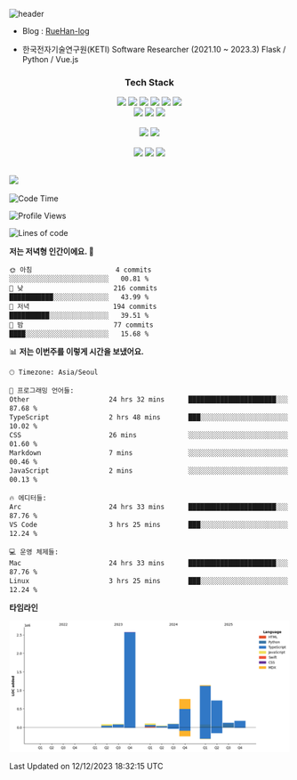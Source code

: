 ![header](https://capsule-render.vercel.app/api?type=soft&color=auto&height=150&section=header&text=HANGYU&fontSize=70&animation=twinkling)


- Blog : [RueHan-log](https://ruehan.com)
 
- 한국전자기술연구원(KETI) Software Researcher (2021.10 ~ 2023.3) Flask / Python / Vue.js

<h3 align="center"> Tech Stack </h3>
<p align="center">
  <img src="https://img.shields.io/badge/HTML-E34F26?style=flat-square&logo=HTML5&logoColor=white"/></a>
<img src="https://img.shields.io/badge/CSS-1572B6?style=flat-square&logo=CSS3&logoColor=white"/></a>
<img src="https://img.shields.io/badge/JavaScript-F7DF1E?style=flat-square&logo=JavaScript&logoColor=white"/></a>
<img src="https://img.shields.io/badge/Java-007396?style=flat-square&logo=Java&logoColor=white"/></a>
<img src="https://img.shields.io/badge/React-61DAFB?style=flat-square&logo=React&logoColor=white"/></a>
<img src="https://img.shields.io/badge/Next-000000?style=flat-square&logo=Next.js&logoColor=white"/></a>
<br>
<img src="https://img.shields.io/badge/Python-3776AB?style=flat-square&logo=Python&logoColor=white"/></a>
<img src="https://img.shields.io/badge/Flask-000000?style=flat-square&logo=Flask&logoColor=white"/></a>
<img src="https://img.shields.io/badge/MySQL-4479A1?style=flat-square&logo=MySQL&logoColor=white"/></a>

<br>
<br>
<img src="https://img.shields.io/badge/Android Studio-3DDC84?style=flat-square&logo=Android Studio&logoColor=white"/></a>
<img src="https://img.shields.io/badge/Visual Studio Code-007ACC?style=flat-square&logo=Visual Studio Code&logoColor=white"/></a>
<br>
<br>
<img src="https://img.shields.io/badge/macOS-000000?style=flat-square&logo=macOS&logoColor=white"/></a>
<img src="https://img.shields.io/badge/Windows-0078D6?style=flat-square&logo=Windows&logoColor=white"/></a>
<img src="https://img.shields.io/badge/Ubuntu-E95420?style=flat-square&logo=Ubuntu&logoColor=white"/></a>
<br>
<br>

</p>

![](https://gh-hits.nomadcoders.workers.dev/view?username=ruehan)
 <!--START_SECTION:waka-->
![Code Time](http://img.shields.io/badge/Code%20Time-825%20hrs%2048%20mins-blue)

![Profile Views](http://img.shields.io/badge/Profile%20Views-0-blue)

![Lines of code](https://img.shields.io/badge/%EC%A0%80%EB%8A%94%20%EC%97%AC%ED%83%9C%EA%B9%8C%EC%A7%80%20-2.7%20million%20%EC%A4%84%EC%9D%98%20%EC%BD%94%EB%93%9C%EB%A5%BC%20%EC%9E%91%EC%84%B1%ED%96%88%EC%96%B4%EC%9A%94.-blue)

**저는 저녁형 인간이에요. 🦉** 

```text
🌞 아침                     4 commits           ░░░░░░░░░░░░░░░░░░░░░░░░░   00.81 % 
🌆 낮　                     216 commits         ███████████░░░░░░░░░░░░░░   43.99 % 
🌃 저녁                     194 commits         ██████████░░░░░░░░░░░░░░░   39.51 % 
🌙 밤　                     77 commits          ████░░░░░░░░░░░░░░░░░░░░░   15.68 % 
```


📊 **저는 이번주를 이렇게 시간을 보냈어요.** 

```text
🕑︎ Timezone: Asia/Seoul

💬 프로그래밍 언어들: 
Other                    24 hrs 32 mins      ██████████████████████░░░   87.68 % 
TypeScript               2 hrs 48 mins       ███░░░░░░░░░░░░░░░░░░░░░░   10.02 % 
CSS                      26 mins             ░░░░░░░░░░░░░░░░░░░░░░░░░   01.60 % 
Markdown                 7 mins              ░░░░░░░░░░░░░░░░░░░░░░░░░   00.46 % 
JavaScript               2 mins              ░░░░░░░░░░░░░░░░░░░░░░░░░   00.13 % 

🔥 에디터들: 
Arc                      24 hrs 33 mins      ██████████████████████░░░   87.76 % 
VS Code                  3 hrs 25 mins       ███░░░░░░░░░░░░░░░░░░░░░░   12.24 % 

💻 운영 체제들: 
Mac                      24 hrs 33 mins      ██████████████████████░░░   87.76 % 
Linux                    3 hrs 25 mins       ███░░░░░░░░░░░░░░░░░░░░░░   12.24 % 
```

**타임라인**

![Lines of Code chart](https://raw.githubusercontent.com/ruehan/ruehan/main/assets/bar_graph.png)


 Last Updated on 12/12/2023 18:32:15 UTC
<!--END_SECTION:waka-->


